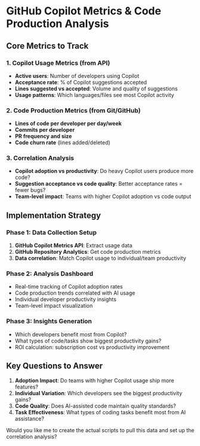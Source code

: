# GitHub Copilot Metrics & Code Production Analysis

## Core Metrics to Track

### 1. Copilot Usage Metrics (from API)
- **Active users**: Number of developers using Copilot
- **Acceptance rate**: % of Copilot suggestions accepted
- **Lines suggested vs accepted**: Volume and quality of suggestions
- **Usage patterns**: Which languages/files see most Copilot activity

### 2. Code Production Metrics (from Git/GitHub)
- **Lines of code per developer per day/week**
- **Commits per developer**
- **PR frequency and size**
- **Code churn rate** (lines added/deleted)

### 3. Correlation Analysis
- **Copilot adoption vs productivity**: Do heavy Copilot users produce more code?
- **Suggestion acceptance vs code quality**: Better acceptance rates = fewer bugs?
- **Team-level impact**: Teams with higher Copilot adoption vs code output

## Implementation Strategy

### Phase 1: Data Collection Setup
1. **GitHub Copilot Metrics API**: Extract usage data
2. **GitHub Repository Analytics**: Get code production metrics
3. **Data correlation**: Match Copilot usage to individual/team productivity

### Phase 2: Analysis Dashboard
- Real-time tracking of Copilot adoption rates
- Code production trends correlated with AI usage
- Individual developer productivity insights
- Team-level impact visualization

### Phase 3: Insights Generation
- Which developers benefit most from Copilot?
- What types of code/tasks show biggest productivity gains?
- ROI calculation: subscription cost vs productivity improvement

## Key Questions to Answer

1. **Adoption Impact**: Do teams with higher Copilot usage ship more features?
2. **Individual Variation**: Which developers see the biggest productivity gains?
3. **Code Quality**: Does AI-assisted code maintain quality standards?
4. **Task Effectiveness**: What types of coding tasks benefit most from AI assistance?

Would you like me to create the actual scripts to pull this data and set up the correlation analysis?